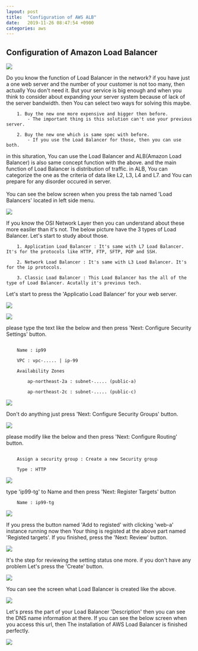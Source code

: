 ```yaml
---
layout: post
title:  "Configuration of AWS ALB"
date:   2019-11-26 08:47:54 +0900
categories: aws
---
```


## Configuration of Amazon Load Balancer

![](/image/2019-11-26-aws-alb/0.png)

Do you know the function of Load Balancer in the network? if you have just a one web server and the number of your customer is not too many, then actually You don't need it. But your service is big enough and when you think to consider about expanding your server system because of lack of the server bandwidth. then You can select two ways for solving this maybe.

```
    1. Buy the new one more expensive and bigger then before.
        - The important thing is this solution can't use your previous server.
    
    2. Buy the new one which is same spec with before.
        - If you use the Load Balancer for those, then you can use both. 
```

in this situration, You can use the Load Balancer and ALB(Amazon Load Balancer) is also same concept function with the above. and the main function of Load Balancer is distribution of traffic. in ALB, You can categorize the one as the criteria of data like L2, L3, L4 and L7. and You can prepare for any disorder occured in server. <br><br> You can see the below screen when you press the tab named 'Load Balancers' located in left side menu.

![](/image/2019-11-26-aws-alb/1.png)

If you know the OSI Network Layer then you can understand about these more easiler than it's not. The below picture have the 3 types of Load Balancer. Let's start to study about those.

```
    1. Application Load Balancer : It's same with L7 Load Balancer. It's for the protocols like HTTP, FTP, SFTP, POP and SSH.

    2. Network Load Balancer : It's same with L3 Load Balancer. It's for the ip protocols.

    3. Classic Load Balancer : This Load Balancer has the all of the type of Load Balancer. Acutally it's previous tech.
```

Let's start to press the 'Applicatio Load Balancer' for your web server.

![](/image/2019-11-26-aws-alb/2.png)

![](/image/2019-11-26-aws-alb/3.png)

please type the text like the below and then press 'Next: Configure Security Settings' button.

```

    Name : ip99

    VPC : vpc-..... | ip-99

    Availability Zones 
        
        ap-northeast-2a : subnet-..... (public-a)

        ap-northeast-2c : subnet-..... (public-c)

```

![](/image/2019-11-26-aws-alb/4.png)

Don't do anything just press 'Next: Configure Security Groups' button.

![](/image/2019-11-26-aws-alb/5.png)

please modify like the below and then press 'Next: Configure Routing' button.

```

    Assign a security group : Create a new Security group

    Type : HTTP

```

![](/image/2019-11-26-aws-alb/6.png)

type 'ip99-tg' to Name and then press 'Next: Register Targets' button

```
    Name : ip99-tg
```

![](/image/2019-11-26-aws-alb/7.png)

If you press the button named 'Add to registed' with clicking 'web-a' instance running now then Your thing is registed at the above part named 'Registed targets'. If you finished, press the 'Next: Review' button.

![](/image/2019-11-26-aws-alb/8.png)

It's the step for reviewing the setting status one more. if you don't have any problem Let's press the 'Create' button.

![](/image/2019-11-26-aws-alb/9.png)

You can see the screen what Load Balancer is created like the above.

![](/image/2019-11-26-aws-alb/10.png)

Let's press the part of your Load Balancer 'Description' then you can see the DNS name information at there. If you can see the below screen when you access this url, then The installation of AWS Load Balancer is finished perfectly. 

![](/image/2019-11-26-aws-alb/11.png)